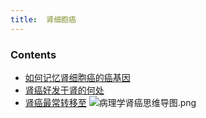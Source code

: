 ```yaml
---
title:  肾细胞癌
--- 
```


### Contents
- [如何记忆肾细胞癌的癌基因](/如何记忆肾细胞癌的癌基因)
- [肾癌好发于肾的何处](/肾癌好发于肾的何处)
- [肾癌最常转移至](/肾癌最常转移至)
![病理学肾癌思维导图.png](/note-images/病理学肾癌思维导图.png)


